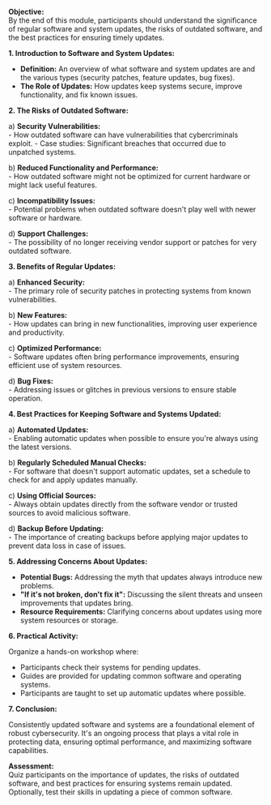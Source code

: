 **Objective:**  
By the end of this module, participants should understand the significance of regular software and system updates, the risks of outdated software, and the best practices for ensuring timely updates.

**1. Introduction to Software and System Updates:**  
   - **Definition:** An overview of what software and system updates are and the various types (security patches, feature updates, bug fixes).
   - **The Role of Updates:** How updates keep systems secure, improve functionality, and fix known issues.

**2. The Risks of Outdated Software:**

   a) **Security Vulnerabilities:**  
      - How outdated software can have vulnerabilities that cybercriminals exploit.
      - Case studies: Significant breaches that occurred due to unpatched systems.
   
   b) **Reduced Functionality and Performance:**  
      - How outdated software might not be optimized for current hardware or might lack useful features.
   
   c) **Incompatibility Issues:**  
      - Potential problems when outdated software doesn't play well with newer software or hardware.
   
   d) **Support Challenges:**  
      - The possibility of no longer receiving vendor support or patches for very outdated software.

**3. Benefits of Regular Updates:**

   a) **Enhanced Security:**  
      - The primary role of security patches in protecting systems from known vulnerabilities.
   
   b) **New Features:**  
      - How updates can bring in new functionalities, improving user experience and productivity.
   
   c) **Optimized Performance:**  
      - Software updates often bring performance improvements, ensuring efficient use of system resources.
   
   d) **Bug Fixes:**  
      - Addressing issues or glitches in previous versions to ensure stable operation.

**4. Best Practices for Keeping Software and Systems Updated:**

   a) **Automated Updates:**  
      - Enabling automatic updates when possible to ensure you're always using the latest versions.
   
   b) **Regularly Scheduled Manual Checks:**  
      - For software that doesn't support automatic updates, set a schedule to check for and apply updates manually.
   
   c) **Using Official Sources:**  
      - Always obtain updates directly from the software vendor or trusted sources to avoid malicious software.
   
   d) **Backup Before Updating:**  
      - The importance of creating backups before applying major updates to prevent data loss in case of issues.

**5. Addressing Concerns About Updates:**

   - **Potential Bugs:** Addressing the myth that updates always introduce new problems.
   - **"If it's not broken, don't fix it":** Discussing the silent threats and unseen improvements that updates bring.
   - **Resource Requirements:** Clarifying concerns about updates using more system resources or storage.

**6. Practical Activity:**  

   Organize a hands-on workshop where:
   - Participants check their systems for pending updates.
   - Guides are provided for updating common software and operating systems.
   - Participants are taught to set up automatic updates where possible.

**7. Conclusion:**  

   Consistently updated software and systems are a foundational element of robust cybersecurity. It's an ongoing process that plays a vital role in protecting data, ensuring optimal performance, and maximizing software capabilities.

**Assessment:**  
Quiz participants on the importance of updates, the risks of outdated software, and best practices for ensuring systems remain updated. Optionally, test their skills in updating a piece of common software.